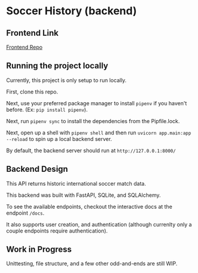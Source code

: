 # Soccer History (backend)

## Frontend Link
[Frontend Repo](https://github.com/hainesconnor/soccer-history-frontend)

## Running the project locally
Currently, this project is only setup to run locally. 

First, clone this repo. 

Next, use your preferred package manager to install `pipenv` if you haven't before. (Ex: `pip install pipenv`). 

Next, run `pipenv sync` to install the dependencies from the Pipfile.lock. 

Next, open up a shell with `pipenv shell` and then run `uvicorn app.main:app --reload` to spin up a local backend server. 

By default, the backend server should run at `http://127.0.0.1:8000/`


## Backend Design
This API returns historic international soccer match data.

This backend was built with FastAPI, SQLite, and SQLAlchemy. 

To see the available endpoints, checkout the interactive docs at the endpoint `/docs`.  

It also supports user creation, and authentication (although currenlty only a couple endpoints require authentication). 

## Work in Progress
Unittesting, file structure, and a few other odd-and-ends are still WIP. 